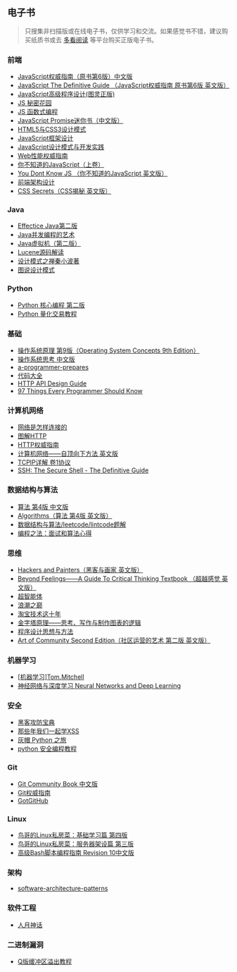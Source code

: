 ## 电子书
> 只搜集非扫描版或在线电子书，仅供学习和交流。如果感觉书不错，建议购买纸质书或去 [多看阅读](http://www.duokan.com/) 等平台购买正版电子书。

### 前端
- [JavaScript权威指南（原书第6版）中文版](https://github.com/77ircloud/share/blob/master/books/JavaScript%E6%9D%83%E5%A8%81%E6%8C%87%E5%8D%97%EF%BC%88%E5%8E%9F%E4%B9%A6%E7%AC%AC6%E7%89%88%EF%BC%89.pdf)
- [JavaScript The Definitive Guide （JavaScript权威指南 原书第6版 英文版）](https://github.com/77ircloud/share/blob/master/books/JavaScript.The.Definitive.Guide.pdf)
- [JavaScript高级程序设计(图灵正版)](https://github.com/77ircloud/share/blob/master/books/JavaScript%E9%AB%98%E7%BA%A7%E7%A8%8B%E5%BA%8F%E8%AE%BE%E8%AE%A1(%E5%9B%BE%E7%81%B5%E6%AD%A3%E7%89%88).pdf)
- [JS 秘密花园](http://bonsaiden.github.io/JavaScript-Garden/zh/)
- [JS 函数式编程](https://llh911001.gitbooks.io/mostly-adequate-guide-chinese/content/)
- [JavaScript Promise迷你书（中文版）](https://wohugb.gitbooks.io/promise/content/index.html)
- [HTML5与CSS3设计模式](https://github.com/77ircloud/share/blob/master/books/HTML5%E4%B8%8ECSS3%E8%AE%BE%E8%AE%A1%E6%A8%A1%E5%BC%8F.pdf)
- [JavaScript框架设计](https://github.com/77ircloud/share/blob/master/books/JavaScript%E6%A1%86%E6%9E%B6%E8%AE%BE%E8%AE%A1%E6%96%B0.pdf)
- [JavaScript设计模式与开发实践](https://github.com/77ircloud/share/blob/master/books/JavaScript%E8%AE%BE%E8%AE%A1%E6%A8%A1%E5%BC%8F%E4%B8%8E%E5%BC%80%E5%8F%91%E5%AE%9E%E8%B7%B5.pdf)
- [Web性能权威指南](https://github.com/77ircloud/share/blob/master/books/Web%E6%80%A7%E8%83%BD%E6%9D%83%E5%A8%81%E6%8C%87%E5%8D%97%20.pdf)
- [你不知道的JavaScript（上卷）](https://github.com/77ircloud/share/blob/master/books/%E4%BD%A0%E4%B8%8D%E7%9F%A5%E9%81%93%E7%9A%84JavaScript%EF%BC%88%E4%B8%8A%E5%8D%B7%EF%BC%89.pdf)
- [You Dont Know JS （你不知道的JavaScript 英文版）](https://github.com/getify/You-Dont-Know-JS)
- [前端架构设计](https://github.com/77ircloud/share/blob/master/books/%E5%89%8D%E7%AB%AF%E6%9E%B6%E6%9E%84%E8%AE%BE%E8%AE%A1.pdf)
- [CSS Secrets（CSS揭秘 英文版）](https://github.com/77ircloud/share/blob/master/books/CSS-Secrets.pdf)


### Java
- [Effectice Java第二版](https://github.com/77ircloud/share/blob/master/books/Effectice%20Java%E7%AC%AC%E4%BA%8C%E7%89%88.pdf)
- [Java并发编程的艺术](https://github.com/77ircloud/share/blob/master/books/Java%E5%B9%B6%E5%8F%91%E7%BC%96%E7%A8%8B%E7%9A%84%E8%89%BA%E6%9C%AF.pdf)
- [Java虚拟机（第二版）](https://github.com/77ircloud/share/blob/master/books/Java%E8%99%9A%E6%8B%9F%E6%9C%BA%EF%BC%88%E7%AC%AC%E4%BA%8C%E7%89%88%EF%BC%89.pdf)
- [Lucene源码解读](https://github.com/77ircloud/share/blob/master/books/Lucene%E6%BA%90%E7%A0%81%E8%A7%A3%E8%AF%BB.pdf)
- [设计模式之禅秦小波著](https://github.com/77ircloud/share/blob/master/books/%E8%AE%BE%E8%AE%A1%E6%A8%A1%E5%BC%8F%E4%B9%8B%E7%A6%85%E7%A7%A6%E5%B0%8F%E6%B3%A2%E8%91%97%EF%BC%88%E9%9D%9E%E6%89%AB%E6%8F%8F%E7%89%88%EF%BC%89.pdf)
- [图说设计模式](https://design-patterns.readthedocs.io/zh_CN/latest/)

### Python
- [Python 核心编程 第二版](https://wizardforcel.gitbooks.io/core-python-2e/content/)
- [Python 量化交易教程](https://wizardforcel.gitbooks.io/python-quant-uqer/content/)

### 基础
- [操作系统原理 第9版（Operating System Concepts 9th Edition）](https://github.com/77ircloud/share/blob/master/books/Operating%20System%20Concepts%209th%20Edition.pdf)
- [操作系统思考 中文版](https://wizardforcel.gitbooks.io/think-os/content/)
- [a-programmer-prepares](https://github.com/Flyour/share/blob/master/books/a-programmer-prepares.pdf)
- [代码大全](https://github.com/77ircloud/share/blob/master/books/%E4%BB%A3%E7%A0%81%E5%A4%A7%E5%85%A8%E9%9D%9E%E6%89%AB%E6%8F%8F%E7%89%88.pdf)
- [HTTP API Design Guide](https://geemus.gitbooks.io/http-api-design/content/en/index.html)
- [97 Things Every Programmer Should Know](https://97-things-every-x-should-know.gitbooks.io/97-things-every-programmer-should-know/content/en/index.html)


### 计算机网络
- [网络是怎样连接的](https://github.com/77ircloud/share/blob/master/books/%E7%BD%91%E7%BB%9C%E6%98%AF%E6%80%8E%E6%A0%B7%E8%BF%9E%E6%8E%A5%E7%9A%84.pdf)
- [图解HTTP](https://github.com/77ircloud/share/blob/master/books/%E5%9B%BE%E8%A7%A3HTTP%20.pdf)
- [HTTP权威指南](https://github.com/77ircloud/share/blob/master/books/HTTP%E6%9D%83%E5%A8%81%E6%8C%87%E5%8D%97.pdf)
- [计算机网络——自顶向下方法 英文版](https://github.com/77ircloud/share/blob/master/books/%E8%AE%A1%E7%AE%97%E6%9C%BA%E7%BD%91%E7%BB%9C%E5%8E%9F%E7%90%86%EF%BC%9A%E8%87%AA%E9%A1%B6%E5%90%91%E4%B8%8B%E6%96%B9%E6%B3%95%EF%BC%88%E7%AC%AC6%E7%89%88%E8%8B%B1%E6%96%87%E7%89%88%EF%BC%89.pdf)
- [TCPIP详解 卷1协议](https://github.com/77ircloud/share/blob/master/books/TCPIP%E8%AF%A6%E8%A7%A3%20%E5%8D%B71%E5%8D%8F%E8%AE%AE.pdf)
- [SSH: The Secure Shell - The Definitive Guide](http://openyoudao.org/_media/ssh_second_edition.pdf)

### 数据结构与算法
- [算法 第4版 中文版](https://github.com/77ircloud/share/blob/master/books/Algorithms%20(4th%20Edition)%20(%E4%B8%AD%E6%96%87%E7%89%88)%20(Robert%20Sedgewick%20and%20Kevin%20Wayne).pdf)
- [Algorithms（算法 第4版 英文版）](https://github.com/77ircloud/share/blob/master/books/Algorithms%20(4th%20Edition)%20(Robert%20Sedgewick%20and%20Kevin%20Wayne).pdf)
- [数据结构与算法/leetcode/lintcode题解](https://algorithm.yuanbin.me/zh-hans/)
- [编程之法：面试和算法心得](https://wizardforcel.gitbooks.io/the-art-of-programming-by-july/content/)


### 思维
- [Hackers and Painters（黑客与画家 英文版）](https://github.com/77ircloud/share/blob/master/books/Hackers.and.Painters.pdf)
- [Beyond Feelings——A Guide To Critical Thinking Textbook （超越感觉 英文版）](https://github.com/77ircloud/share/blob/master/books/Beyond%20Feelings.pdf)
- [超智能体](https://yjango.gitbooks.io/superorganism/content/chapter1.html)
- [浪潮之巅](https://github.com/77ircloud/share/blob/master/books/%E6%B5%AA%E6%BD%AE%E4%B9%8B%E5%B7%85.pdf)
- [淘宝技术这十年](https://github.com/77ircloud/share/blob/master/books/%E6%B7%98%E5%AE%9D%E6%8A%80%E6%9C%AF%E8%BF%99%E5%8D%81%E5%B9%B4.pdf)
- [金字塔原理——思考、写作与制作图表的逻辑](https://github.com/77ircloud/share/blob/master/books/%E9%87%91%E5%AD%97%E5%A1%94%E5%8E%9F%E7%90%86%E2%80%94%E2%80%94%E6%80%9D%E8%80%83%E3%80%81%E5%86%99%E4%BD%9C%E4%B8%8E%E5%88%B6%E4%BD%9C%E5%9B%BE%E8%A1%A8%E7%9A%84%E9%80%BB%E8%BE%91.pdf)
- [程序设计思想与方法](https://wizardforcel.gitbooks.io/sjtu-cs902-courseware/content/)
- [Art of Community Second Edition（社区运营的艺术 第二版 英文版）](https://github.com/77ircloud/share/blob/master/books/Art_of_Community_Second_Edition.pdf)

### 机器学习
- [[机器学习]Tom.Mitchell](https://github.com/77ircloud/share/blob/master/books/%5B%E6%9C%BA%E5%99%A8%E5%AD%A6%E4%B9%A0%5DTom.Mitchell.pdf)
- [神经网络与深度学习 Neural Networks and Deep Learning](https://hit-scir.gitbooks.io/neural-networks-and-deep-learning-zh_cn/content/)

### 安全
- [黑客攻防宝典](https://github.com/77ircloud/share/blob/master/books/%5B%E9%BB%91%E5%AE%A2%E6%94%BB%E9%98%B2%E6%8A%80%E6%9C%AF%E5%AE%9D%E5%85%B8%5D.(The.Web.Application.Hacker's.Handbook.Finding.and.Exploiting.Security.Flaws%2C.2ed)%2C.Stuttard%2C.Pinto%2C.%E6%96%87%E5%AD%97%E7%89%88.pdf)
- [那些年我们一起学XSS](https://wizardforcel.gitbooks.io/xss-naxienian/content/)
- [灰帽 Python 之旅](https://wizardforcel.gitbooks.io/grey-hat-python/content/)
- [python 安全编程教程](https://wizardforcel.gitbooks.io/py-sec-tutorial/content/)

### Git
- [Git Community Book 中文版](http://gitbook.liuhui998.com/index.html)
- [Git权威指南](http://www.worldhello.net/gotgit/)
- [GotGitHub](http://www.worldhello.net/gotgithub/)


### Linux
- [鸟哥的Linux私房菜：基础学习篇 第四版](https://wizardforcel.gitbooks.io/vbird-linux-basic-4e/content/)
- [鸟哥的Linux私房菜：服务器架设篇 第三版](https://wizardforcel.gitbooks.io/vbird-linux-server-3e/content/)
- [高级Bash脚本编程指南 Revision 10中文版](https://linuxstory.gitbooks.io/advanced-bash-scripting-guide-in-chinese/content/)


### 架构
- [software-architecture-patterns](https://github.com/77ircloud/share/blob/master/books/software-architecture-patterns.pdf)

### 软件工程
- [人月神话](https://github.com/77ircloud/share/blob/master/books/%E4%BA%BA%E6%9C%88%E7%A5%9E%E8%AF%9D.pdf)


### 二进制漏洞
- [Q版缓冲区溢出教程](https://github.com/Flyour/share/blob/master/books/Q%E7%89%88%E7%BC%93%E5%86%B2%E5%8C%BA%E6%BA%A2%E5%87%BA%E6%95%99%E7%A8%8B.pdf)
